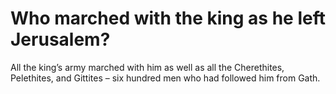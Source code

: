 # Who marched with the king as he left Jerusalem?

All the king’s army marched with him as well as all the Cherethites, Pelethites, and Gittites – six hundred men who had followed him from Gath.
